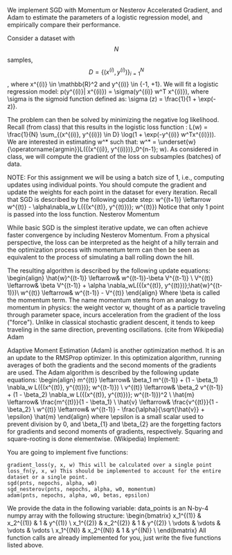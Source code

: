 We implement SGD with Momentum or Nesterov Accelerated Gradient, and Adam to estimate the parameters of a logistic regression model, and 
empirically compare their performance. 

Consider a dataset with $$N$$ samples, $$D = \{(x^{(i)}, y^{(i)})\}^N_{i = 1}$$, where x^{(i)} \in \mathbb{R}^2 and y^{(i)} \in \{-1, +1\}. We will fit a logistic regression model:
p(y^{(i)}| x^{(i)}) = \sigma(y^{(i)} w^T x^{(i)}),
where \sigma is the sigmoid function defined as:
\sigma (z) = \frac{1}{1 + \exp(- z)}.

The problem can then be solved by minimizing the negative log likelihood. Recall (from class) that this results in the logistic loss function :
L(w) = \frac{1}{N} \sum_{(x^{(i)}, y^{(i)}) \in D} \log(1 + \exp(-y^{(i)} w^Tx^{(i)})).
We are interested in estimating w^* such that:
w^* = \underset{w}{\operatorname{argmin}}L(\{(x^{(i)}, y^{(i)})\}_0^{n-1}; w).
As considered in class, we will compute the gradient of the loss on subsamples (batches) of data.

NOTE: For this assignment we will be using a batch size of 1, i.e., computing updates using individual points. You should compute the gradient and update the weights for each point in the dataset for every iteration. Recall that SGD is described by the following update step:
w^{(t+1)} \leftarrow w^{(t)} - \alpha\nabla_w L(\{(x^{(t)}, y^{(t)})\}; w^{(t)})
Notice that only 1 point is passed into the loss function.
Nesterov Momentum

While basic SGD is the simplest iterative update, we can often achieve faster convergence by including Nesterov Momentum. From a physical perspective, the loss can be interpreted as the height of a hilly terrain and the optimization process with momentum term can then be seen as equivalent to the process of simulating a ball rolling down the hill.

The resulting algorithm is described by the following update equations:
\begin{align}
    \hat{w}^{(t-1)} \leftarrow& w^{(t-1)}-\beta V^{(t-1)} \\
    V^{(t)} \leftarrow& \beta V^{(t-1)} + \alpha \nabla_wL(\{(x^{(t)}, y^{(t)})\};\hat{w}^{(t-1)})\\
    w^{(t)} \leftarrow& w^{(t-1)} - V^{(t)}
    \end{align}
Where \beta is called the momentum term. The name momentum stems from an analogy to momentum in physics: the weight vector w, thought of as a particle traveling through parameter space, incurs acceleration from the gradient of the loss ("force"). Unlike in classical stochastic gradient descent, it tends to keep traveling in the same direction, preventing oscillations. (cite from Wikipedia)
Adam

Adaptive Moment Estimation (Adam) is another optimization method. It is an an update to the RMSProp optimizer. In this optimization algorithm, running averages of both the gradients and the second moments of the gradients are used. The Adam algorithm is described by the following update equations:
\begin{align}
    m^{(t)} \leftarrow& \beta_1 m^{(t-1)} + (1 - \beta_1) \nabla_w L(\{(x^{(t)}, y^{(t)})\}; w^{(t-1)}) \\
    v^{(t)} \leftarrow& \beta_2 v^{(t-1)} + (1 - \beta_2) \nabla_w L(\{(x^{(t)}, y^{(t)})\}; w^{(t-1)})^2 \\
    \hat{m} \leftarrow& \frac{m^{(t)}}{1 - \beta_1} \\
    \hat{v} \leftarrow& \frac{v^{(t)}}{1 - \beta_2} \\
    w^{(t)} \leftarrow& w^{(t-1)} - \frac{\alpha}{\sqrt{\hat{v}} + \epsilon} \hat{m}
    \end{align}
where \epsilon is a small scalar used to prevent division by 0, and \beta_{1} and \beta_{2} are the forgetting factors for gradients and second moments of gradients, respectively. Squaring and square-rooting is done elementwise. (Wikipedia)
Implement:

You are going to implement five functions:

    gradient_loss(y, x, w) This will be calculated over a single point
    loss_fn(y, x, w) This should be implemented to account for the entire dataset or a single point.
    sgd(pnts, nepochs, alpha, w0)
    sgd_nesterov(pnts, nepochs, alpha, w0, momentum)
    adam(pnts, nepochs, alpha, w0, betas, epsilon)

We provide the data in the following variable:
data_points is an N-by-4 numpy array with the following structure:
\begin{bmatrix}
x_1^{(1)} & x_2^{(1)} & 1 & y^{(1)} \\
x_1^{(2)} & x_2^{(2)} & 1 & y^{(2)} \\
\vdots & \vdots & \vdots & \vdots \\
x_1^{(N)} & x_2^{(N)} & 1 & y^{(N)} \\
\end{bmatrix}
All function calls are already implemented for you, just write the five functions listed above.
